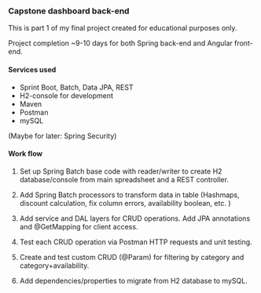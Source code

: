 ### Capstone dashboard back-end

This is part 1 of my final project created for educational purposes only.

Project completion ~9-10 days for both Spring back-end and Angular front-end.

#### Services used
* Sprint Boot, Batch, Data JPA, REST
* H2-console for development
* Maven
* Postman
* mySQL

(Maybe for later: Spring Security)

#### Work flow

1. Set up Spring Batch base code with reader/writer to create H2 database/console from main spreadsheet and a REST controller.

2. Add Spring Batch processors to transform data in table (Hashmaps, discount calculation, fix column errors, availability boolean, etc. )

3. Add service and DAL layers for CRUD operations. Add JPA annotations and @GetMapping for client access.

4. Test each CRUD operation via Postman HTTP requests and unit testing.

5. Create and test custom CRUD (@Param) for filtering by category and category+availability.

5. Add dependencies/properties to migrate from H2 database to mySQL.